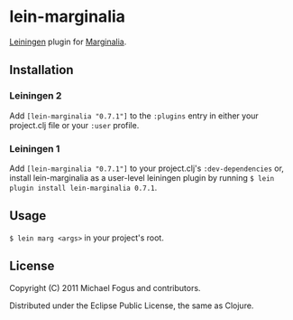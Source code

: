 # lein-marginalia

[Leiningen](https://github.com/technomancy/leiningen) plugin for [Marginalia](https://github.com/fogus/marginalia).

## Installation

### Leiningen 2

Add `[lein-marginalia "0.7.1"]` to the `:plugins` entry in
either your project.clj file or your `:user` profile.

### Leiningen 1

Add `[lein-marginalia "0.7.1"]` to your project.clj's
`:dev-dependencies` or, install lein-marginalia as a user-level
leiningen plugin by running
`$ lein plugin install lein-marginalia 0.7.1`.

## Usage

`$ lein marg <args>` in your project's root.

## License

Copyright (C) 2011 Michael Fogus and contributors.

Distributed under the Eclipse Public License, the same as Clojure.
